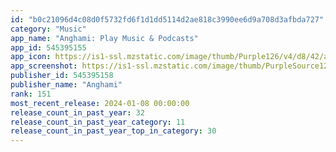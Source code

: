 ```yaml
---
id: "b0c21096d4c08d0f5732fd6f1d1dd5114d2ae818c3990ee6d9a708d3afbda727"
category: "Music"
app_name: "Anghami: Play Music & Podcasts"
app_id: 545395155
app_icon: https://is1-ssl.mzstatic.com/image/thumb/Purple126/v4/d8/42/a1/d842a1b4-4cd8-5cca-e892-e6f668a67404/AppIcon-0-0-1x_U007emarketing-0-7-0-85-220.png/1024x1024bb.png
app_screenshot: https://is1-ssl.mzstatic.com/image/thumb/PurpleSource126/v4/4d/d8/32/4dd832fa-0745-cf31-f98a-74b155544cbe/fd8bf7a1-ac5b-4ba5-9e05-d984c58a1227_iphone_X_-_1_en.png/1242x2688bb.png
publisher_id: 545395158
publisher_name: "Anghami"
rank: 151
most_recent_release: 2024-01-08 00:00:00
release_count_in_past_year: 32
release_count_in_past_year_category: 11
release_count_in_past_year_top_in_category: 30
---
```

